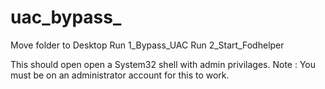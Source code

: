 # uac_bypass_

Move folder to Desktop
Run 1_Bypass_UAC
Run 2_Start_Fodhelper

This should open open a System32 shell with admin privilages.
Note : You must be on an administrator account for this to work.
